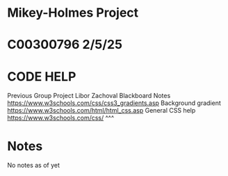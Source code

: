 # Mikey-Holmes Project
# C00300796 2/5/25

# CODE HELP
Previous Group Project
Libor Zachoval Blackboard Notes
https://www.w3schools.com/css/css3_gradients.asp Background gradient
https://www.w3schools.com/html/html_css.asp General CSS help
https://www.w3schools.com/css/ ^^^

# Notes
No notes as of yet
